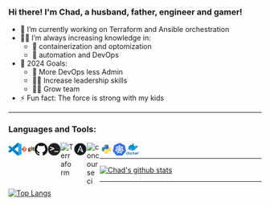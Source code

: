 ### Hi there! I'm Chad, a husband, father, engineer and gamer!

- 🔭 I’m currently working on Terraform and Ansible orchestration
- 👨‍🎓 I’m always increasing knowledge in:
  - 🐳 containerization and optomization
  - 🤖 automation and DevOps
- 🥅 2024 Goals:
  - 🧮 More DevOps less Admin
  - 🦸‍♂️ Increase leadership skills
  - 🤜🤛 Grow team
- ⚡ Fun fact: The force is strong with my kids

---

### Languages and Tools:

[<img align="left" alt="Visual Studio Code" width="26px" src="https://raw.githubusercontent.com/github/explore/80688e429a7d4ef2fca1e82350fe8e3517d3494d/topics/visual-studio-code/visual-studio-code.png" />](https://code.visualstudio.com/)
[<img align="left" alt="Git" width="26px" src="https://raw.githubusercontent.com/github/explore/80688e429a7d4ef2fca1e82350fe8e3517d3494d/topics/git/git.png" />](https://git-scm.com/)
[<img align="left" alt="GitHub" width="26px" src="https://raw.githubusercontent.com/github/explore/78df643247d429f6cc873026c0622819ad797942/topics/github/github.png" />](https://github.com/)
[<img align="left" alt="Terminal" width="26px" src="https://raw.githubusercontent.com/github/explore/80688e429a7d4ef2fca1e82350fe8e3517d3494d/topics/terminal/terminal.png" />](https://github.com/romkatv/powerlevel10k)
[<img align="left" alt="Terraform" width="26px" src="https://cdn.jsdelivr.net/npm/simple-icons@v4/icons/terraform.svg" />](https://www.terraform.io/)
[<img align="left" alt="Ansible" width="26px" src="https://raw.githubusercontent.com/github/explore/80688e429a7d4ef2fca1e82350fe8e3517d3494d/topics/ansible/ansible.png" />](https://www.ansible.com/)
[<img align="left" alt="concourse ci" width="26px" src="https://user-images.githubusercontent.com/27746614/58619932-cb22dc00-82bd-11e9-8b79-c342397502c7.png" />](https://concourse-ci.org/)
[<img align="left" alt="python" width="26px" src="https://raw.githubusercontent.com/github/explore/80688e429a7d4ef2fca1e82350fe8e3517d3494d/topics/python/python.png" />](https://www.python.org/)
[<img align="left" alt="kubernetes" width="26px" src="https://raw.githubusercontent.com/github/explore/80688e429a7d4ef2fca1e82350fe8e3517d3494d/topics/kubernetes/kubernetes.png" />](https://kubernetes.io/)
[<img align="left" alt="docker" width="26px" src="https://raw.githubusercontent.com/github/explore/80688e429a7d4ef2fca1e82350fe8e3517d3494d/topics/docker/docker.png" />](https://www.docker.com/)

<br/>

---

[![Chad's github stats](https://github-readme-stats.vercel.app/api?username=cbeach512&count_private=true&show_icons=true)](https://github.com/anuraghazra/github-readme-stats)

---

[![Top Langs](https://github-readme-stats.vercel.app/api/top-langs/?username=cbeach512&layout=compact)](https://github.com/anuraghazra/github-readme-stats)
